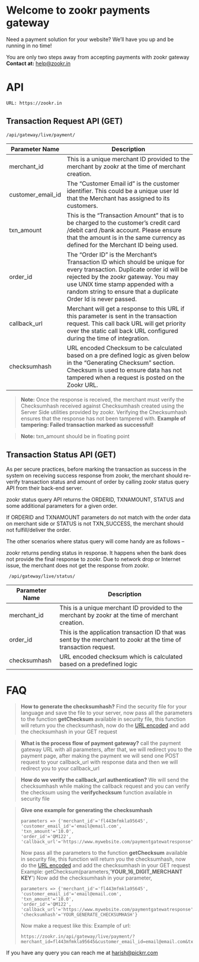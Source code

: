 # Welcome to zookr payments gateway



Need a payment solution for your website? We’ll have you up and be running in no time!

You are only two steps away from accepting payments with zookr gateway
**Contact at:**  help@zookr.in



# API
```
URL: https://zookr.in
```
 ## Transaction Request API (GET)
 ```
 /api/gateway/live/payment/
 ```
| Parameter Name	 | Description |
| --- | --- |
| merchant_id | This is a unique merchant ID provided to the merchant by zookr at the time of merchant creation. |
| customer_email_id | The “Customer Email id” is the customer identifier. This could be a unique user Id that the Merchant has assigned to its customers. |
| txn_amount | This is the “Transaction Amount” that is to be charged to the customer’s credit card /debit card /bank account. Please ensure that the amount is in the same currency as defined for the Merchant ID being used. |
| order_id | The “Order ID” is the Merchant’s Transaction ID which should be unique for every transaction. Duplicate order id will be rejected by the zookr gateway. You may use UNIX time stamp appended with a random string to ensure that a duplicate Order Id is never passed. |
| callback_url | Merchant will get a response to this URL if this parameter is sent in the transaction request. This call back URL will get priority over the static call back URL configured during the time of integration. |
| checksumhash | URL encoded Checksum to be calculated based on a pre defined logic as given below in the “Generating Checksum” section. Checksum is used to ensure data has not tampered when a request is posted on the Zookr URL. |


> **Note:** Once the response is received, the merchant must verify the Checksumhash received against Checksumhash created using the Server Side utilities provided by zookr. Verifying the Checksumhash ensures that the response has not been tampered with.
> **Example of tampering: Failed transaction marked as successful!**

> **Note:** txn_amount should be in floating point



## Transaction Status API (GET)
As per secure practices, before marking the transaction as success in the system on receiving success response from zookr, the merchant should re-verify transaction status and amount of order by calling zookr status query API from their back-end server.

zookr status query API returns the ORDERID, TXNAMOUNT, STATUS and some additional parameters for a given order.

If ORDERID and TXNAMOUNT parameters do not match with the order data on merchant side or STATUS is not TXN_SUCCESS, the merchant should not fulfill/deliver the order.

The other scenarios where status query will come handy are as follows –

zookr returns pending status in response. It happens when the bank does not provide the final response to zookr.
Due to network drop or Internet issue, the merchant does not get the response from zookr.
```
 /api/gateway/live/status/
```
| Parameter Name	 | Description |
| --- | --- |
| merchant_id | This is a unique merchant ID provided to the merchant by zookr at the time of merchant creation. |
| order_id | This is the application transaction ID that was sent by the merchant to zookr at the time of transaction request. |
| checksumhash | URL encoded checksum which is calculated based on a predefined logic |




# FAQ
> **How to generate the checksumhash?**
Find the security file for your language and save the file to your server, now pass all the parameters to the function **getChecksum** available in security file, this function will return you the checksumhash, now do the [URL encoded](https://en.wikipedia.org/wiki/Percent-encoding) and add the checksumhash in your GET request

 
> **What is the process flow of payment gateway?**
call the payment gateway URL with all parameters, after that, we will redirect you to the payment page, after making the payment we will send one POST request to your callback_url with response data and then we will redirect you to your callback_url

>**How do we verify the callback_url authentication?**
We will send the checksumhash while making the callback request and you can verify the checksum using the **verifychecksum** function available in security file

>**Give one example for generating the checksumhash**
>```
>parameters => {'merchant_id'='fl443mfmkla95645', 
>'customer_email_id'='email@email.com', 
>'txn_amount'='10.0', 
>'order_id'='QM122',
>'callback_url'='https://www.mywebsite.com/paymentgatewatresponse'}
>```
>Now pass all the parameters to the function **getChecksum** available in security file, this function will return you the checksumhash, now do the [URL encoded](https://en.wikipedia.org/wiki/Percent-encoding) and add the checksumhash in your GET request
>Example: getChecksum(parameters,'**YOUR_16_DIGIT_MERCHANT KEY**')
>Now add the checksumhash in your parameter,
>```
>parameters => {'merchant_id'='fl443mfmkla95645',
> 'customer_email_id'='email@email.com', 
> 'txn_amount'='10.0',
> 'order_id'='QM122',
>'callback_url'='https://www.mywebsite.com/paymentgatewatresponse'
>'checksumhash'='YOUR_GENERATE_CHECKSUMHASH'}
>```
> Now make a request like this: 
> Example of url:
> ```
> https://zookr.in/api/gateway/live/payment/?merchant_id=fl443mfmkla95645&customer_email_id=email@email.com&txn_amount=10.0&order_id=QM122&callback_url=https://www.mywebsite.com/paymentgatewatresponse&checksumhash=YOUR_GENERATE_CHECKSUMHASH
> ```

If you have any query you can reach me at harish@pickrr.com